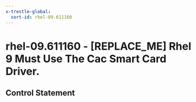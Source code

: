```yaml
---
x-trestle-global:
  sort-id: rhel-09.611160
---
```


# rhel-09.611160 - \[REPLACE_ME\] Rhel 9 Must Use The Cac Smart Card Driver.

## Control Statement
